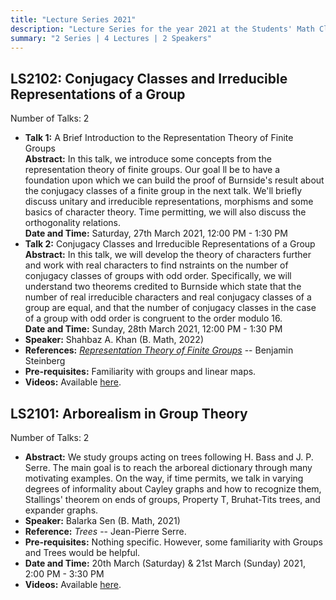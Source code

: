```yaml
---
title: "Lecture Series 2021"
description: "Lecture Series for the year 2021 at the Students' Math Club at Indian Statistical Institute, Bangalore."
summary: "2 Series | 4 Lectures | 2 Speakers"
---
```


## LS2102: Conjugacy Classes and Irreducible Representations of a Group

Number of Talks: 2

- **Talk 1:** A Brief Introduction to the Representation Theory of Finite Groups  
  **Abstract:** In this talk, we introduce some concepts from the representation theory of finite groups. Our goal ll be to have a foundation upon which we can build the proof of Burnside's result about the conjugacy classes of a finite group in the next talk. We'll briefly discuss unitary and irreducible representations, morphisms and some basics of character theory. Time permitting, we will also discuss the orthogonality relations.  
  **Date and Time:** Saturday, 27th March 2021, 12:00 PM - 1:30 PM
- **Talk 2:** Conjugacy Classes and Irreducible Representations of a Group  
  **Abstract:** In this talk, we will develop the theory of characters further and work with real characters to find nstraints on the number of conjugacy classes of groups with odd order. Specifically, we will understand two theorems credited to Burnside which state that the number of real irreducible characters and real conjugacy classes of a group are equal, and that the number of conjugacy classes in the case of a group with odd order is congruent to the order modulo 16.  
  **Date and Time:** Sunday, 28th March 2021, 12:00 PM - 1:30 PM
- **Speaker:** Shahbaz A. Khan (B. Math, 2022)
- **References:** [_Representation Theory of Finite Groups_](https://web.archive.org/https://users.metu.edu.tr/sozkap/513-2013/Steinberg.pdf) -- Benjamin Steinberg
- **Pre-requisites:** Familiarity with groups and linear maps.
- **Videos:** Available [here](https://youtube.com/playlist?list=PL0l3kv-aP9d8z4JPMM2iCB4DMtf0mGATN).

## LS2101: Arborealism in Group Theory

Number of Talks: 2

- **Abstract:** We study groups acting on trees following H. Bass and J. P. Serre. The main goal is to reach the arboreal dictionary through many motivating examples. On the way, if time permits, we talk in varying degrees of informality about Cayley graphs and how to recognize them, Stallings' theorem on ends of groups, Property T, Bruhat-Tits trees, and expander graphs.
- **Speaker:** Balarka Sen (B. Math, 2021)
- **Reference:** _Trees_ -- Jean-Pierre Serre.
- **Pre-requisites:** Nothing specific. However, some familiarity with Groups and Trees would be helpful.
- **Date and Time:** 20th March (Saturday) & 21st March (Sunday) 2021, 2:00 PM - 3:30 PM
- **Videos:** Available [here](https://youtube.com/playlist?list=PL0l3kv-aP9d-BES5bgumAQU1J9vTUBGit).
